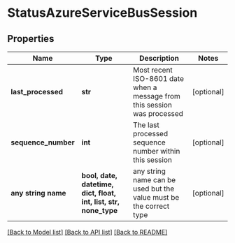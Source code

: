 # StatusAzureServiceBusSession


## Properties
Name | Type | Description | Notes
------------ | ------------- | ------------- | -------------
**last_processed** | **str** | Most recent ISO-8601 date when a message from this session was processed | [optional] 
**sequence_number** | **int** | The last processed sequence number within this session | [optional] 
**any string name** | **bool, date, datetime, dict, float, int, list, str, none_type** | any string name can be used but the value must be the correct type | [optional]

[[Back to Model list]](../README.md#documentation-for-models) [[Back to API list]](../README.md#documentation-for-api-endpoints) [[Back to README]](../README.md)


